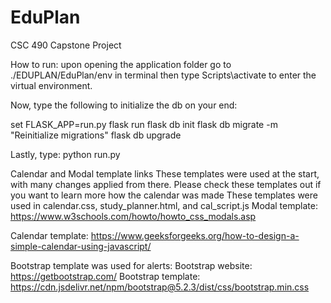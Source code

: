 # EduPlan
CSC 490 Capstone Project

How to run:
upon opening the application folder go to ./EDUPLAN/EduPlan/env in terminal
then type Scripts\activate to enter the virtual environment. 

Now, type the following to initialize the db on your end:

set FLASK_APP=run.py
flask run
flask db init
flask db migrate -m "Reinitialize migrations"
flask db upgrade

Lastly, type: python run.py



Calendar and Modal template links
These templates were used at the start, with many changes applied from there. Please check these templates out if you want to learn more how the calendar was made
These templates were used in calendar.css, study_planner.html, and cal_script.js
Modal template:
https://www.w3schools.com/howto/howto_css_modals.asp

Calendar template:
https://www.geeksforgeeks.org/how-to-design-a-simple-calendar-using-javascript/

Bootstrap template was used for alerts:
Bootstrap website: https://getbootstrap.com/
Bootstrap template: https://cdn.jsdelivr.net/npm/bootstrap@5.2.3/dist/css/bootstrap.min.css

